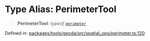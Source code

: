 # Type Alias: PerimeterTool

> **PerimeterTool**: *typeof* [`perimeter`](../variables/perimeter.md)

Defined in: [packages/tools/geoda/src/spatial\_ops/perimeter.ts:120](https://github.com/GeoDaCenter/openassistant/blob/dc72d81a35cf8e46295657303846fbb4ad891993/packages/tools/geoda/src/spatial_ops/perimeter.ts#L120)
